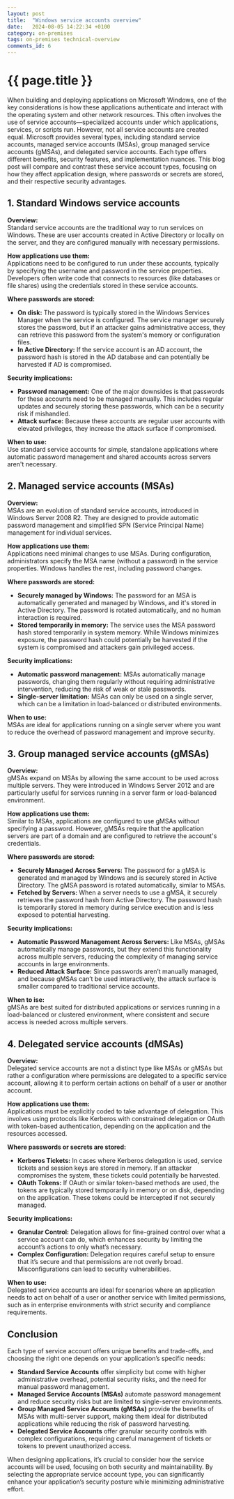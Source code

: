 ```yaml
---
layout: post
title:  "Windows service accounts overview"
date:   2024-08-05 14:22:34 +0100
category: on-premises
tags: on-premises technical-overview
comments_id: 6
---
```

<h1>{{ page.title }}</h1>

When building and deploying applications on Microsoft Windows, one of the key considerations is how these applications authenticate and interact with the operating system and other network resources. This often involves the use of service accounts—specialized accounts under which applications, services, or scripts run. However, not all service accounts are created equal. Microsoft provides several types, including standard service accounts, managed service accounts (MSAs), group managed service accounts (gMSAs), and delegated service accounts. Each type offers different benefits, security features, and implementation nuances. This blog post will compare and contrast these service account types, focusing on how they affect application design, where passwords or secrets are stored, and their respective security advantages.

## 1. Standard Windows service accounts

**Overview:**  
Standard service accounts are the traditional way to run services on Windows. These are user accounts created in Active Directory or locally on the server, and they are configured manually with necessary permissions.

**How applications use them:**  
Applications need to be configured to run under these accounts, typically by specifying the username and password in the service properties. Developers often write code that connects to resources (like databases or file shares) using the credentials stored in these service accounts.

**Where passwords are stored:**  
- **On disk:** The password is typically stored in the Windows Services Manager when the service is configured. The service manager securely stores the password, but if an attacker gains administrative access, they can retrieve this password from the system's memory or configuration files.
- **In Active Directory:** If the service account is an AD account, the password hash is stored in the AD database and can potentially be harvested if AD is compromised.

**Security implications:**
- **Password management:** One of the major downsides is that passwords for these accounts need to be managed manually. This includes regular updates and securely storing these passwords, which can be a security risk if mishandled.
- **Attack surface:** Because these accounts are regular user accounts with elevated privileges, they increase the attack surface if compromised.

**When to use:**  
Use standard service accounts for simple, standalone applications where automatic password management and shared accounts across servers aren't necessary.

## 2. Managed service accounts (MSAs)

**Overview:**  
MSAs are an evolution of standard service accounts, introduced in Windows Server 2008 R2. They are designed to provide automatic password management and simplified SPN (Service Principal Name) management for individual services.

**How applications use them:**  
Applications need minimal changes to use MSAs. During configuration, administrators specify the MSA name (without a password) in the service properties. Windows handles the rest, including password changes.

**Where passwords are stored:**  
- **Securely managed by Windows:** The password for an MSA is automatically generated and managed by Windows, and it's stored in Active Directory. The password is rotated automatically, and no human interaction is required.
- **Stored temporarily in memory:** The service uses the MSA password hash stored temporarily in system memory. While Windows minimizes exposure, the password hash could potentially be harvested if the system is compromised and attackers gain privileged access.

**Security implications:**
- **Automatic password management:** MSAs automatically manage passwords, changing them regularly without requiring administrative intervention, reducing the risk of weak or stale passwords.
- **Single-server limitation:** MSAs can only be used on a single server, which can be a limitation in load-balanced or distributed environments.

**When to use:**  
MSAs are ideal for applications running on a single server where you want to reduce the overhead of password management and improve security.

## 3. Group managed service accounts (gMSAs)

**Overview:**  
gMSAs expand on MSAs by allowing the same account to be used across multiple servers. They were introduced in Windows Server 2012 and are particularly useful for services running in a server farm or load-balanced environment.

**How applications use them:**  
Similar to MSAs, applications are configured to use gMSAs without specifying a password. However, gMSAs require that the application servers are part of a domain and are configured to retrieve the account's credentials.

**Where passwords are stored:**  
- **Securely Managed Across Servers:** The password for a gMSA is generated and managed by Windows and is securely stored in Active Directory. The gMSA password is rotated automatically, similar to MSAs.
- **Fetched by Servers:** When a server needs to use a gMSA, it securely retrieves the password hash from Active Directory. The password hash is temporarily stored in memory during service execution and is less exposed to potential harvesting.

**Security implications:**
- **Automatic Password Management Across Servers:** Like MSAs, gMSAs automatically manage passwords, but they extend this functionality across multiple servers, reducing the complexity of managing service accounts in large environments.
- **Reduced Attack Surface:** Since passwords aren’t manually managed, and because gMSAs can’t be used interactively, the attack surface is smaller compared to traditional service accounts.

**When to ise:**  
gMSAs are best suited for distributed applications or services running in a load-balanced or clustered environment, where consistent and secure access is needed across multiple servers.

## 4. Delegated service accounts (dMSAs)

**Overview:**  
Delegated service accounts are not a distinct type like MSAs or gMSAs but rather a configuration where permissions are delegated to a specific service account, allowing it to perform certain actions on behalf of a user or another account.

**How applications use them:**  
Applications must be explicitly coded to take advantage of delegation. This involves using protocols like Kerberos with constrained delegation or OAuth with token-based authentication, depending on the application and the resources accessed.

**Where passwords or secrets are stored:**  
- **Kerberos Tickets:** In cases where Kerberos delegation is used, service tickets and session keys are stored in memory. If an attacker compromises the system, these tickets could potentially be harvested.
- **OAuth Tokens:** If OAuth or similar token-based methods are used, the tokens are typically stored temporarily in memory or on disk, depending on the application. These tokens could be intercepted if not securely managed.

**Security implications:**
- **Granular Control:** Delegation allows for fine-grained control over what a service account can do, which enhances security by limiting the account’s actions to only what’s necessary.
- **Complex Configuration:** Delegation requires careful setup to ensure that it’s secure and that permissions are not overly broad. Misconfigurations can lead to security vulnerabilities.

**When to use:**  
Delegated service accounts are ideal for scenarios where an application needs to act on behalf of a user or another service with limited permissions, such as in enterprise environments with strict security and compliance requirements.

## Conclusion

Each type of service account offers unique benefits and trade-offs, and choosing the right one depends on your application’s specific needs:

- **Standard Service Accounts** offer simplicity but come with higher administrative overhead, potential security risks, and the need for manual password management.
- **Managed Service Accounts (MSAs)** automate password management and reduce security risks but are limited to single-server environments.
- **Group Managed Service Accounts (gMSAs)** provide the benefits of MSAs with multi-server support, making them ideal for distributed applications while reducing the risk of password harvesting.
- **Delegated Service Accounts** offer granular security controls with complex configurations, requiring careful management of tickets or tokens to prevent unauthorized access.

When designing applications, it’s crucial to consider how the service accounts will be used, focusing on both security and maintainability. By selecting the appropriate service account type, you can significantly enhance your application’s security posture while minimizing administrative effort.
